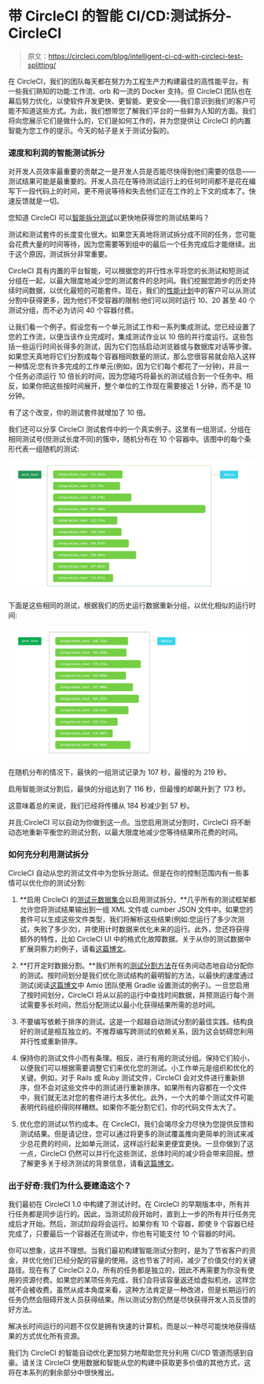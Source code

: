 # 带 CircleCI 的智能 CI/CD:测试拆分- CircleCI

> 原文：<https://circleci.com/blog/intelligent-ci-cd-with-circleci-test-splitting/>

在 CircleCI，我们的团队每天都在努力为工程生产力构建最佳的高性能平台。有一些我们熟知的功能:工作流、orb 和一流的 Docker 支持。但 CircleCI 团队也在幕后努力优化，以使软件开发更快、更智能、更安全——我们意识到我们的客户可能不知道这些方式。为此，我们想带您了解我们平台的一些鲜为人知的方面。我们将向您展示它们是做什么的，它们是如何工作的，并为您提供让 CircleCI 的内置智能为您工作的提示。今天的帖子是关于测试分裂的。

### 速度和利润的智能测试拆分

对开发人员效率最重要的贡献之一是开发人员是否能尽快得到他们需要的信息——测试结果可能是最重要的。开发人员花在等待测试运行上的任何时间都不是花在编写下一段代码上的时间，更不用说等待和失去他们正在工作的上下文的成本了。快速反馈就是一切。

您知道 CircleCI 可以[智能拆分测试](https://circleci.com/docs/parallelism-faster-jobs/)以更快地获得您的测试结果吗？

测试和测试套件的长度变化很大。如果您天真地将测试拆分成不同的任务，您可能会花费大量的时间等待，因为您需要等到组中的最后一个任务完成后才能继续。出于这个原因，测试拆分非常重要。

CircleCI 具有内置的平台智能，可以根据您的并行性水平将您的长测试和短测试分组在一起，以最大限度地减少您的测试套件的总时间。我们挖掘您跑步的历史持续时间数据，以优化最短的可能套件。现在，我们的[性能计划](/pricing/)中的客户可以从测试分割中获得更多，因为他们不受容器的限制:他们可以同时运行 10、20 甚至 40 个测试分组，而不必为访问 40 个容器付费。

让我们看一个例子。假设您有一个单元测试工作和一系列集成测试。您已经设置了您的工作流，以便当该作业完成时，集成测试作业以 10 倍的并行度运行。这些包括一些运行时间长得多的测试，因为它们包括启动浏览器或与数据库对话等步骤。如果您天真地将它们分割成每个容器相同数量的测试，那么您很容易就会陷入这样一种情况:您有许多完成的工作单元(例如，因为它们每个都花了一分钟)，并且一个任务必须运行 10 倍长的时间，因为您碰巧将最长的测试组合到一个任务中。相反，如果你把这些按时间展开，整个单位的工作现在需要接近 1 分钟，而不是 10 分钟。

有了这个改变，你的测试套件就增加了 10 倍。

我们还可以分享 CircleCI 测试套件中的一个真实例子。这里有一组测试，分组在相同测试号(但测试长度不同)的簇中，随机分布在 10 个容器中。该图中的每个条形代表一组随机的测试:

![realdata_1.jpg](img/230365563384fefa263fb9510c374878.png)

下面是这些相同的测试，根据我们的历史运行数据重新分组，以优化相似的运行时间:

![realdata_2.jpg](img/957571e88b1f16c8d7daa69f6247ad27.png)

在随机分布的情况下，最快的一组测试记录为 107 秒，最慢的为 219 秒。

启用智能测试分割后，最快的分组达到了 116 秒，但最慢的却飙升到了 173 秒。

这意味着总的来说，我们已经将传播从 184 秒减少到 57 秒。

并且:CircleCI 可以自动为你做到这一点。当您启用测试分割时，CircleCI 将不断动态地重新平衡您的测试分割，以最大限度地减少您等待结果所花费的时间。

### 如何充分利用测试拆分

CircleCI 自动从您的测试文件中为您拆分测试。但是在你的控制范围内有一些事情可以优化你的测试分割:

1.  **启用 CircleCI 的[测试元数据集合](https://circleci.com/docs/collect-test-data/)以启用测试拆分。**几乎所有的测试框架都允许您将测试结果输出到一组 XML 文件或 cumber JSON 文件中。如果您的套件可以生成这些文件类型，我们将解析这些结果(例如:您运行了多少次测试，失败了多少次)，并使用计时数据来优化未来的运行。此外，您还将获得额外的特性，比如 CircleCI UI 中的格式化故障数据。关于从你的测试数据中扩展洞察力的例子，请看[这篇博文](/blog/how-to-output-junit-tests-through-circleci-2-0-for-expanded-insights/)。

2.  **打开定时数据分割。**我们所有的[测试分割方法](https://circleci.com/docs/parallelism-faster-jobs/#splitting-by-timings-data)在任务间动态地自动分配你的测试。按时间划分是我们优化测试结构的最明智的方法，以最快的速度通过测试(阅读[这篇博文](/blog/how-to-boost-build-time-with-test-parallelism/)中 Amio 团队使用 Gradle 设置测试的例子)。一旦您启用了按时间划分，CircleCI 将从以前的运行中查找时间数据，并预测运行每个测试需要多长时间，然后分配测试以最小化获得结果所需的总时间。

3.  不要编写依赖于排序的测试。这是一个超越自动测试分割的最佳实践。结构良好的测试是相互独立的。不推荐编写跨测试的依赖关系，因为这会妨碍您利用并行性或重新排序。

4.  保持你的测试文件小而有条理。相反，进行有用的测试分组。保持它们较小，以便我们可以根据需要调整它们来优化您的测试。小工作单元是组织和优化的关键。例如，对于 Rails 或 Ruby 测试文件，CircleCI 会对文件进行重新排序，但不会对这些文件中的测试进行重新排序。如果所有内容都在一个文件中，我们就无法对您的套件进行太多优化。此外，一个大的单个测试文件可能表明代码组织得同样糟糕。如果你不能分割它们，你的代码文件太大了。

5.  优化您的测试以节约成本。在 CircleCI，我们会竭尽全力尽快为您提供反馈和测试结果。但是请记住，您可以通过将更多的测试覆盖推向更简单的测试来减少总花费的时间，比如单元测试，这样运行起来更便宜更快。一旦你做到了这一点，CircleCI 仍然可以并行化这些测试，总体时间的减少将会带来回报。想了解更多关于经济测试的背景信息，请看[这篇博文](/blog/path-to-production-how-and-where-to-segregate-test-environments/)。

### 出于好奇:我们为什么要建造这个？

我们最初在 CircleCI 1.0 中构建了测试计时。在 CircleCI 的早期版本中，所有并行任务都是同步运行的。因此，当测试阶段开始时，直到上一步的所有并行任务完成后才开始。然后，测试阶段将会运行。如果你有 10 个容器，即使 9 个容器已经完成了，只要最后一个容器还在测试中，你也有可能支付 10 个容器的时间。

你可以想象，这并不理想。当我们最初构建智能测试分割时，是为了节省客户的资金，并优化他们已经分配的容量的使用。这也节省了时间，减少了价值交付的关键路径。现在有了 CircleCI 2.0，所有的任务都是独立的，因此不再需要为你没有使用的资源付费。如果您的某项任务完成，我们会将该容量返还给虚拟机池，这样您就不会被收费。虽然从成本角度来看，这种方法肯定是一种改进，但是长期运行的任务仍然会阻碍开发人员获得结果。所以测试分割仍然是尽快获得开发人员反馈的好方法。

解决长时间运行的问题不仅仅是拥有快速的计算机，而是以一种尽可能快地获得结果的方式优化所有资源。

我们为 CircleCI 的智能自动优化更加努力地帮助您充分利用 CI/CD 管道而感到自豪。请关注 CircleCI 使用数据和智能从您的构建中获取更多价值的其他方式，这将在本系列的剩余部分中很快推出。
